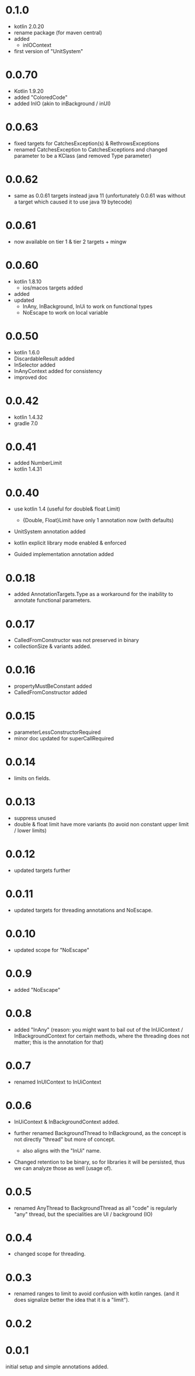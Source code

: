 # 0.1.0
- kotlin 2.0.20
- rename package (for maven central)
- added
  - inIOContext
- first version of "UnitSystem"

# 0.0.70

- Kotlin 1.9.20
- added "ColoredCode"
- added InIO (akin to inBackground / inUI)

# 0.0.63

- fixed targets for CatchesException(s) & RethrowsExceptions
- renamed CatchesException to CatchesExceptions and changed parameter to be a KClass<Throwable> (and removed Type
  parameter)

# 0.0.62

- same as 0.0.61 targets instead java 11 (unfortunately 0.0.61 was without a target which caused it to use java 19
  bytecode)

# 0.0.61

- now available on tier 1 & tier 2 targets + mingw

# 0.0.60

- kotlin 1.8.10
    - ios/macos targets added
- added
- updated
    - InAny, InBackground, InUi to work on functional types
    - NoEscape to work on local variable

# 0.0.50

- kotlin 1.6.0
- DiscardableResult added
- InSelector added
- InAnyContext added for consistency
- improved doc

# 0.0.42

- kotlin 1.4.32
- gradle 7.0

# 0.0.41

- added NumberLimit
- kotlin 1.4.31

# 0.0.40

- use kotlin 1.4 (useful for double& float Limit)
    - {Double, Float}Limit have only 1 annotation now (with defaults)

- UnitSystem annotation added
- kotlin explicit library mode enabled & enforced
- Guided implementation annotation added

# 0.0.18

- added AnnotationTargets.Type as a workaround for the inability to annotate functional parameters.

# 0.0.17

- CalledFromConstructor was not preserved in binary
- collectionSize & variants added.

# 0.0.16

- propertyMustBeConstant added
- CalledFromConstructor added

# 0.0.15

- parameterLessConstructorRequired
- minor doc updated for superCallRequired

# 0.0.14

- limits on fields.

# 0.0.13

- suppress unused
- double & float limit have more variants (to avoid non constant upper limit / lower limits)

# 0.0.12

- updated targets further

# 0.0.11

- updated targets for threading annotations and NoEscape.

# 0.0.10

- updated scope for "NoEscape"

# 0.0.9

- added "NoEscape"

# 0.0.8

- added "InAny"
  (reason: you might want to bail out of the InUiContext / InBackgroundContext for certain methods, where the threading
  does not matter; this is the annotation for that)

# 0.0.7

- renamed InUIContext to InUiContext

# 0.0.6

- InUiContext & InBackgroundContext added.
- further renamed BackgroundThread to InBackground, as the concept is not directly "thread" but more of concept.
    - also aligns with the "InUi" name.

- Changed retention to be binary, so for libraries it will be persisted, thus we can analyze those as well (usage of).

# 0.0.5

- renamed AnyThread to BackgroundThread as all "code" is regularly "any" thread, but the specialities are UI /
  background (IO)

# 0.0.4

- changed scope for threading.

# 0.0.3

- renamed ranges to limit to avoid confusion with kotlin ranges.
  (and it does signalize better the idea that it is a "limit").

# 0.0.2

# 0.0.1

initial setup and simple annotations added.
